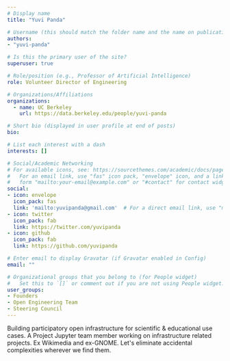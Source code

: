 ```yaml
---
# Display name
title: "Yuvi Panda"

# Username (this should match the folder name and the name on publications)
authors:
- "yuvi-panda"

# Is this the primary user of the site?
superuser: true

# Role/position (e.g., Professor of Artificial Intelligence)
role: Volunteer Director of Engineering

# Organizations/Affiliations
organizations:
  - name: UC Berkeley
    url: https://data.berkeley.edu/people/yuvi-panda

# Short bio (displayed in user profile at end of posts)
bio:

# List each interest with a dash
interests: []

# Social/Academic Networking
# For available icons, see: https://sourcethemes.com/academic/docs/page-builder/#icons
#   For an email link, use "fas" icon pack, "envelope" icon, and a link in the
#   form "mailto:your-email@example.com" or "#contact" for contact widget.
social:
- icon: envelope
  icon_pack: fas
  link: 'mailto:yuvipanda@gmail.com'  # For a direct email link, use "mailto:test@example.org".
- icon: twitter
  icon_pack: fab
  link: https://twitter.com/yuvipanda
- icon: github
  icon_pack: fab
  link: https://github.com/yuvipanda

# Enter email to display Gravatar (if Gravatar enabled in Config)
email: ""

# Organizational groups that you belong to (for People widget)
#   Set this to `[]` or comment out if you are not using People widget.
user_groups:
- Founders
- Open Engineering Team
- Steering Council
---
```


Building participatory open infrastructure for scientific & educational use cases. A Project Jupyter team member working on infrastructure related projects. Ex Wikimedia and ex-GNOME. Let's eliminate accidental complexities wherever we find them.
